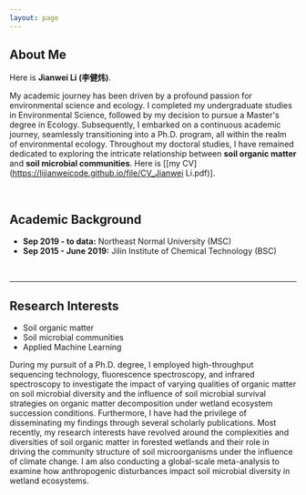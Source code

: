 ```yaml
---
layout: page
---
```


## About Me

Here is **Jianwei Li (李健炜)**.

My academic journey has been driven by a profound passion for environmental science and ecology. I completed my undergraduate studies in Environmental Science, followed by my decision to pursue a Master's degree in Ecology. Subsequently, I embarked on a continuous academic journey, seamlessly transitioning into a Ph.D. program, all within the realm of environmental ecology. Throughout my doctoral studies, I have remained dedicated to exploring the intricate relationship between **soil organic matter** and **soil microbial communities**. Here is [[my CV](https://lijianweicode.github.io/file/CV_Jianwei Li.pdf)].

<br>

## Academic Background

- **Sep 2019 - to data:** Northeast Normal University (MSC)
- **Sep 2015 - June 2019:** Jilin Institute of Chemical Technology (BSC)

<br>

---

## Research Interests

- Soil organic matter
- Soil microbial communities
- Applied Machine Learning

During my pursuit of a Ph.D. degree, I employed high-throughput sequencing technology, fluorescence spectroscopy, and infrared spectroscopy to investigate the impact of varying qualities of organic matter on soil microbial diversity and the influence of soil microbial survival strategies on organic matter decomposition under wetland ecosystem succession conditions. Furthermore, I have had the privilege of disseminating my findings through several scholarly publications. Most recently, my research interests have revolved around the complexities and diversities of soil organic matter in forested wetlands and their role in driving the community structure of soil microorganisms under the influence of climate change. I am also conducting a global-scale meta-analysis to examine how anthropogenic disturbances impact soil microbial diversity in wetland ecosystems.

<br>

